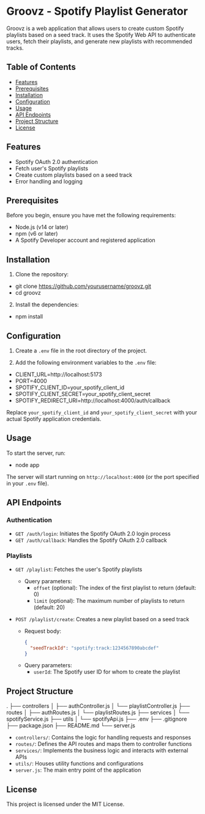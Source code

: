 # Groovz - Spotify Playlist Generator

Groovz is a web application that allows users to create custom Spotify playlists based on a seed track. It uses the Spotify Web API to authenticate users, fetch their playlists, and generate new playlists with recommended tracks.

## Table of Contents

- [Features](#features)
- [Prerequisites](#prerequisites)
- [Installation](#installation)
- [Configuration](#configuration)
- [Usage](#usage)
- [API Endpoints](#api-endpoints)
- [Project Structure](#project-structure)
- [License](#license)

## Features

- Spotify OAuth 2.0 authentication
- Fetch user's Spotify playlists
- Create custom playlists based on a seed track
- Error handling and logging

## Prerequisites

Before you begin, ensure you have met the following requirements:

- Node.js (v14 or later)
- npm (v6 or later)
- A Spotify Developer account and registered application

## Installation

1. Clone the repository:
- git clone https://github.com/yourusername/groovz.git
- cd groovz

2. Install the dependencies:
- npm install

## Configuration

1. Create a `.env` file in the root directory of the project.

2. Add the following environment variables to the `.env` file:
- CLIENT_URL=http://localhost:5173
- PORT=4000
- SPOTIFY_CLIENT_ID=your_spotify_client_id
- SPOTIFY_CLIENT_SECRET=your_spotify_client_secret
- SPOTIFY_REDIRECT_URI=http://localhost:4000/auth/callback

Replace `your_spotify_client_id` and `your_spotify_client_secret` with your actual Spotify application credentials.

## Usage

To start the server, run:
- node app

The server will start running on `http://localhost:4000` (or the port specified in your `.env` file).

## API Endpoints

### Authentication

- `GET /auth/login`: Initiates the Spotify OAuth 2.0 login process
- `GET /auth/callback`: Handles the Spotify OAuth 2.0 callback

### Playlists

- `GET /playlist`: Fetches the user's Spotify playlists
  - Query parameters:
    - `offset` (optional): The index of the first playlist to return (default: 0)
    - `limit` (optional): The maximum number of playlists to return (default: 20)

- `POST /playlist/create`: Creates a new playlist based on a seed track
  - Request body:
    ```json
    {
      "seedTrackId": "spotify:track:1234567890abcdef"
    }
    ```
  - Query parameters:
    - `userId`: The Spotify user ID for whom to create the playlist

## Project Structure
.
├── controllers
│ ├── authController.js
│ └── playlistController.js
├── routes
│ ├── authRoutes.js
│ └── playlistRoutes.js
├── services
│ └── spotifyService.js
├── utils
│ └── spotifyApi.js
├── .env
├── .gitignore
├── package.json
├── README.md
└── server.js

- `controllers/`: Contains the logic for handling requests and responses
- `routes/`: Defines the API routes and maps them to controller functions
- `services/`: Implements the business logic and interacts with external APIs
- `utils/`: Houses utility functions and configurations
- `server.js`: The main entry point of the application

## License

This project is licensed under the MIT License.
